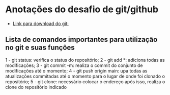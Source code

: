 # Anotações do desafio de git/github

* [Link para download do git:](https://git-scm.com/downloads)


## Lista de comandos importantes para utilização no git e suas funções

1 - git status: verifica o status do repositório;
2 - git add *: adiciona todas as modificações;
3 - git commit -m: realiza o commit do conjunto de modificações até o momento;
4 - git push origin main: upa todas as atualizações commitadas até o momento para o lugar de onde foi clonado o repositório;
5 - git clone: necessário colocar o endereço após isso, realiza o clone do repositório indicado